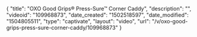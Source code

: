 {
    "title": "OXO Good Grips&reg; Press-Sure&trade; Corner Caddy",
    "description": "",
    "videoid": "109968873",
    "date_created": "1502518597",
    "date_modified": "1504805511",
    "type": "captivate",
    "layout": "video",
    "url": "\/v\/oxo-good-grips-press-sure-corner-caddy\/109968873"
}